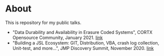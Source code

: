 # About
This is repository for my public talks.

- "Data Durability and Availability in Erasure Coded Systems", CORTX Opensource Community, January 2021. [link](https://quarktetra.github.io/presentations/CortxDurabilityAvailability/presentation.html)
- "Building a JSL Ecosystem: GIT, Distribution, VBA, crash log collection, Unit-test, and more...", JMP Discovery Summit, November 2020. [link](https://quarktetra.github.io/presentations/JmpDiscovery2020/jslecosystem.html)
